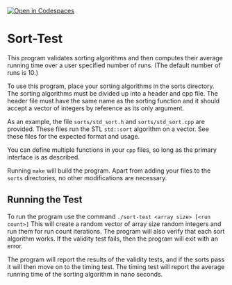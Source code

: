 [![Open in Codespaces](https://classroom.github.com/assets/launch-codespace-2972f46106e565e64193e422d61a12cf1da4916b45550586e14ef0a7c637dd04.svg)](https://classroom.github.com/open-in-codespaces?assignment_repo_id=20894895)
# Sort-Test
This program validates sorting algorithms and then computes their average
running time over a user specified number of runs. (The default number of runs
is 10.)

To use this program, place your sorting algorithms in the sorts directory. The
sorting algorithms must be divided up into a header and cpp file. The header file
must have the same name as the sorting function and it should accept a vector of
integers by reference as its only argument.

As an example, the file `sorts/std_sort.h` and `sorts/std_sort.cpp` are provided.
These files run the STL `std::sort` algorithm on a vector. See these files for
the expected format and usage.

You can define multiple functions in your `cpp` files, so long as the primary
interface is as described.

Running `make` will build the program. Apart from adding your files to the
`sorts` directories, no other modifications are necessary. 

## Running the Test
To run the program use the command `./sort-test <array size> [<run count>]`
This will create a random vector of array size random integers and run them
for run count iterations. The program will also verify that each sort algorithm
works. If the validity test fails, then the program will exit with an error.

The program will report the results of the validity tests, and if the sorts pass
it will then move on to the timing test. The timing test will report the average
running time of the sorting algorithm in nano seconds.